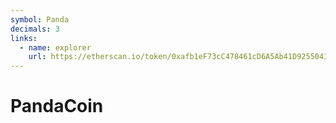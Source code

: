 ```yaml
---
symbol: Panda
decimals: 3
links:
  - name: explorer
    url: https://etherscan.io/token/0xafb1eF73cC478461cD6A5Ab41D92550439071ece
---
```


# PandaCoin

